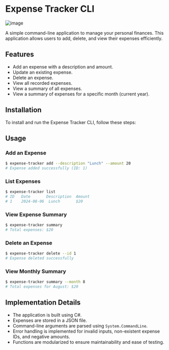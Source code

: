 # Expense Tracker CLI

![image](https://github.com/user-attachments/assets/98e66d98-3894-4f15-86c5-990851ad8c58)


A simple command-line application to manage your personal finances. This application allows users to add, delete, and view their expenses efficiently.

## Features
- Add an expense with a description and amount.
- Update an existing expense.
- Delete an expense.
- View all recorded expenses.
- View a summary of all expenses.
- View a summary of expenses for a specific month (current year).
## Installation
To install and run the Expense Tracker CLI, follow these steps:


## Usage
### Add an Expense
```sh
$ expense-tracker add --description "Lunch" --amount 20
# Expense added successfully (ID: 1)
```

### List Expenses
```sh
$ expense-tracker list
# ID   Date       Description  Amount
# 1    2024-08-06  Lunch       $20
```

### View Expense Summary
```sh
$ expense-tracker summary
# Total expenses: $20
```

### Delete an Expense
```sh
$ expense-tracker delete --id 1
# Expense deleted successfully
```

### View Monthly Summary
```sh
$ expense-tracker summary --month 8
# Total expenses for August: $20
```

## Implementation Details
- The application is built using C#.
- Expenses are stored in a JSON file.
- Command-line arguments are parsed using `System.CommandLine`.
- Error handling is implemented for invalid inputs, non-existent expense IDs, and negative amounts.
- Functions are modularized to ensure maintainability and ease of testing.



